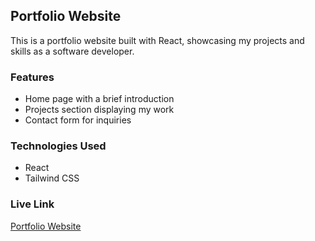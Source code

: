 ## Portfolio Website

This is a portfolio website built with React, showcasing my projects and skills as a software developer.

### Features

- Home page with a brief introduction
- Projects section displaying my work
- Contact form for inquiries

### Technologies Used

- React
- Tailwind CSS

### Live Link
[Portfolio Website](https://tylerdeans.dev)